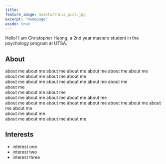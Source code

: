 ```yaml
---
title:
feature_image: assets/chris_pic3.jpg
excerpt: "Homepage"
aside: true
---
```


Hello! I am Christopher Huong, a 2nd year masters student in the psychology program at UTSA.


## About

about me about me about me about me about me about me about me   
about me about me about me about me   
about me about me about me about me about me about me   
about me   
about me about me about me   
about me about me about me about me about me   
about me about me about me about me about me about me about me about me about me   
about me about me   
about me about me about me about me   


## Interests

- interest one
- interest two
- interest three




